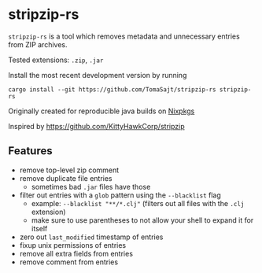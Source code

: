 # stripzip-rs
`stripzip-rs` is a tool which removes metadata and unnecessary entries from ZIP archives.

Tested extensions: `.zip`, `.jar`

Install the most recent development version by running
```
cargo install --git https://github.com/TomaSajt/stripzip-rs stripzip-rs
```

Originally created for reproducible java builds on [Nixpkgs](https://github.com/NixOS/nixpkgs)

Inspired by https://github.com/KittyHawkCorp/stripzip

## Features
- remove top-level zip comment
- remove duplicate file entries
  - sometimes bad `.jar` files have those
- filter out entries with a `glob` pattern using the `--blacklist` flag
  - example: `--blacklist "**/*.clj"` (filters out all files with the `.clj` extension)
  - make sure to use parentheses to not allow your shell to expand it for itself
- zero out `last_modified` timestamp of entries
- fixup unix permissions of entries
- remove all extra fields from entries
- remove comment from entries
